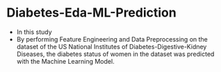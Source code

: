 # Diabetes-Eda-ML-Prediction

- In this study
- By performing Feature Engineering and Data Preprocessing on the dataset of the US National Institutes of Diabetes-Digestive-Kidney Diseases,
  the diabetes status of women in the dataset was predicted with the Machine Learning Model.
